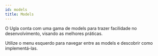 ```yaml
---
id: models
title: Models
---
```


O Ugla conta com uma gama de models para trazer facilidade no desenvolvimento, visando as melhores práticas.

Utilize o menu esquerdo para navegar entre as models e descobrir como implementá-las.